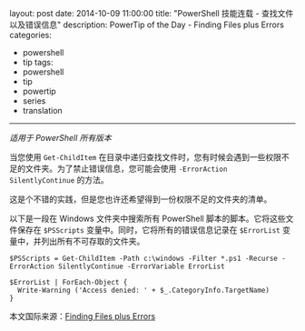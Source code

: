 layout: post
date: 2014-10-09 11:00:00
title: "PowerShell 技能连载 - 查找文件以及错误信息"
description: PowerTip of the Day - Finding Files plus Errors
categories:
- powershell
- tip
tags:
- powershell
- tip
- powertip
- series
- translation
---
_适用于 PowerShell 所有版本_

当您使用 `Get-ChildItem` 在目录中递归查找文件时，您有时候会遇到一些权限不足的文件夹。为了禁止错误信息，您可能会使用 `-ErrorAction SilentlyContinue` 的方法。

这是个不错的实践，但是您也许还希望得到一份权限不足的文件夹的清单。

以下是一段在 Windows 文件夹中搜索所有 PowerShell 脚本的脚本。它将这些文件保存在 `$PSScripts` 变量中。同时，它将所有的错误信息记录在 `$ErrorList` 变量中，并列出所有不可存取的文件夹。

    $PSScripts = Get-ChildItem -Path c:\windows -Filter *.ps1 -Recurse -ErrorAction SilentlyContinue -ErrorVariable ErrorList
    
    $ErrorList | ForEach-Object {
      Write-Warning ('Access denied: ' + $_.CategoryInfo.TargetName)
    }

<!--more-->
本文国际来源：[Finding Files plus Errors](http://community.idera.com/powershell/powertips/b/tips/posts/finding-files-plus-errors)
